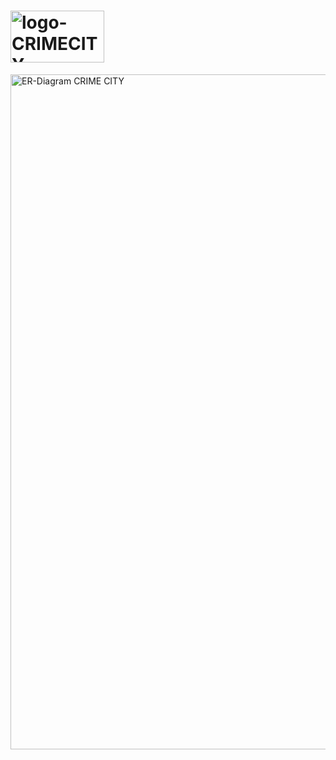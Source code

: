 # <img width="150" height="83" alt="logo-CRIMECITY" src="https://github.com/user-attachments/assets/cb92e6a1-6790-4ef5-8802-f8bbbaf1ba68" />


<img width="1920" height="1080" alt="ER-Diagram  CRIME CITY" src="https://github.com/user-attachments/assets/8a785b0d-5c38-4e1e-836e-92041cb38d75" />
